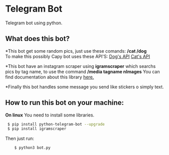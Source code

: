 # Telegram Bot
Telegram bot using python.

## What does this bot?
*This bot get some random pics, just use these comands: **/cat  /dog**  
  To make this possibly Capy bot uses these API'S:
  [Dog's API](https://dog.ceo/api/breeds/image/random)
  [Cat's API](https://api.thecatapi.com/v1/images/search)

*This bot have an instagram scraper using **igramscraper** which searchs pics by tag name, to use the command **/media tagname nImages**
  You can find documentation about this library [here.](https://pypi.org/project/igramscraper/)

*Finally this bot handles some message you send like stickers o simply text.

## How to run this bot on your machine:
**On linux**
You need to install some libraries.


```bash
 $ pip install python-telegram-bot --upgrade
 $ pip install igramscraper
```
       
Then just run:

```bash
    $ python3 bot.py
 ```
